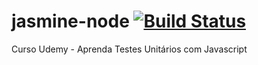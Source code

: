 # jasmine-node [![Build Status](https://app.travis-ci.com/VictorPimentaTI/jasmine-node.svg?branch=main)](https://app.travis-ci.com/VictorPimentaTI/jasmine-node)
Curso Udemy -  Aprenda Testes Unitários com Javascript
